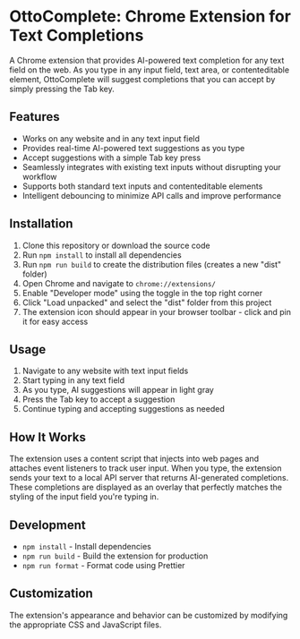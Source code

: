# OttoComplete: Chrome Extension for Text Completions

A Chrome extension that provides AI-powered text completion for any text field on the web. As you type in any input field, text area, or contenteditable element, OttoComplete will suggest completions that you can accept by simply pressing the Tab key.

## Features

- Works on any website and in any text input field
- Provides real-time AI-powered text suggestions as you type
- Accept suggestions with a simple Tab key press
- Seamlessly integrates with existing text inputs without disrupting your workflow
- Supports both standard text inputs and contenteditable elements
- Intelligent debouncing to minimize API calls and improve performance

## Installation

1. Clone this repository or download the source code
2. Run `npm install` to install all dependencies
3. Run `npm run build` to create the distribution files (creates a new "dist" folder)
4. Open Chrome and navigate to `chrome://extensions/`
5. Enable "Developer mode" using the toggle in the top right corner
6. Click "Load unpacked" and select the "dist" folder from this project
7. The extension icon should appear in your browser toolbar - click and pin it for easy access

## Usage

1. Navigate to any website with text input fields
2. Start typing in any text field
3. As you type, AI suggestions will appear in light gray
4. Press the Tab key to accept a suggestion
5. Continue typing and accepting suggestions as needed

## How It Works

The extension uses a content script that injects into web pages and attaches event listeners to track user input. When you type, the extension sends your text to a local API server that returns AI-generated completions. These completions are displayed as an overlay that perfectly matches the styling of the input field you're typing in.

## Development

- `npm install` - Install dependencies
- `npm run build` - Build the extension for production
- `npm run format` - Format code using Prettier

## Customization

The extension's appearance and behavior can be customized by modifying the appropriate CSS and JavaScript files.
